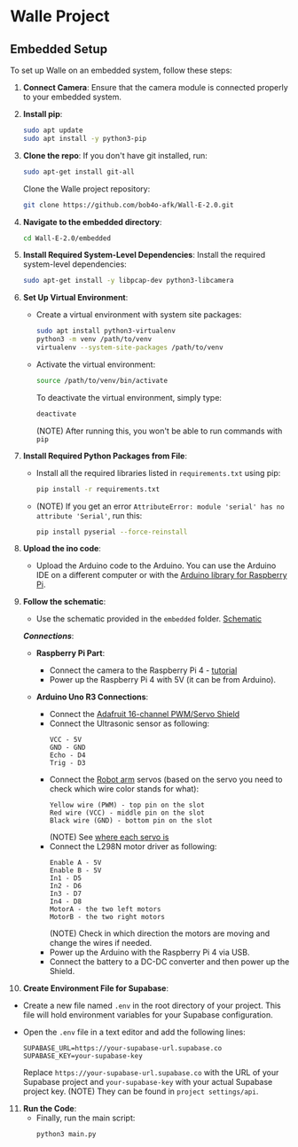 # Walle Project

## Embedded Setup

To set up Walle on an embedded system, follow these steps:

1. **Connect Camera**: Ensure that the camera module is connected properly to your embedded system.

2. **Install pip**:
   ```bash
   sudo apt update
   sudo apt install -y python3-pip
   ```

3. **Clone the repo**: 
   If you don't have git installed, run:
   ```bash
   sudo apt-get install git-all
   ```
   Clone the Walle project repository:
    ```bash
   git clone https://github.com/bob4o-afk/Wall-E-2.0.git
   ```

4. **Navigate to the embedded directory**:
   ```bash
   cd Wall-E-2.0/embedded
   ```

5. **Install Required System-Level Dependencies**: Install the required system-level dependencies:
   ```bash
   sudo apt-get install -y libpcap-dev python3-libcamera
   ```

6. **Set Up Virtual Environment**: 
   - Create a virtual environment with system site packages:
     ```bash
     sudo apt install python3-virtualenv
     python3 -m venv /path/to/venv
     virtualenv --system-site-packages /path/to/venv
     ```

   - Activate the virtual environment:
     ```bash
     source /path/to/venv/bin/activate
     ```

     To deactivate the virtual environment, simply type:
     ```bash
     deactivate
     ```
     (NOTE) After running this, you won't be able to run commands with ```pip```

7. **Install Required Python Packages from File**: 
   - Install all the required libraries listed in `requirements.txt` using pip:
     ```bash
     pip install -r requirements.txt
     ```

   - (NOTE) If you get an error ```AttributeError: module 'serial' has no attribute 'Serial'```, run this:
     ```bash
     pip install pyserial --force-reinstall
     ```

8. **Upload the ino code**: 
   - Upload the Arduino code to the Arduino. You can use the Arduino IDE on a different computer or with the [Arduino library for Raspberry Pi](https://medium.com/@kevinlutzer9/programming-an-arduino-device-remotely-using-a-raspberry-pi-f55728bbda8f).

9. **Follow the schematic**: 
   - Use the schematic provided in the `embedded` folder.
   [Schematic](https://github.com/bob4o-afk/Wall-E-2.0/tree/main/embedded/embedded_schematic.png)

   ***Connections***:
   - **Raspberry Pi Part**:
     - Connect the camera to the Raspberry Pi 4 - [tutorial](https://projects.raspberrypi.org/en/projects/getting-started-with-picamera)
     - Power up the Raspberry Pi 4 with 5V (it can be from Arduino).
   
   - **Arduino Uno R3 Connections**:
     - Connect the [Adafruit 16-channel PWM/Servo Shield](https://learn.adafruit.com/adafruit-16-channel-pwm-slash-servo-shield/overview)
     - Connect the Ultrasonic sensor as following:
       ```
       VCC - 5V
       GND - GND
       Echo - D4
       Trig - D3
       ```
     - Connect the [Robot arm](https://erelement.com/shop/ws-robot-arm-pi/) servos (based on the servo you need to check which wire color stands for what):
       ```
       Yellow wire (PWM) - top pin on the slot
       Red wire (VCC) - middle pin on the slot
       Black wire (GND) - bottom pin on the slot
       ```
       (NOTE) See [where each servo is](https://github.com/bob4o-afk/Wall-E-2.0/tree/main/embedded/servos_on_robotarm.png)
     - Connect the L298N motor driver as following:
       ```
       Enable A - 5V
       Enable B - 5V
       In1 - D5
       In2 - D6
       In3 - D7
       In4 - D8
       MotorA - the two left motors
       MotorB - the two right motors
       ```
       (NOTE) Check in which direction the motors are moving and change the wires if needed.
     - Power up the Arduino with the Raspberry Pi 4 via USB.
     - Connect the battery to a DC-DC converter and then power up the Shield.
   
10. **Create Environment File for Supabase**: 
   - Create a new file named `.env` in the root directory of your project. This file will hold environment variables for your Supabase configuration.

   - Open the `.env` file in a text editor and add the following lines:
     ```
     SUPABASE_URL=https://your-supabase-url.supabase.co
     SUPABASE_KEY=your-supabase-key
     ```

     Replace `https://your-supabase-url.supabase.co` with the URL of your Supabase project and `your-supabase-key` with your actual Supabase project key.
     (NOTE) They can be found in ```project settings/api```.
   
11. **Run the Code**: 
    - Finally, run the main script:
      ```bash
      python3 main.py
      ```
